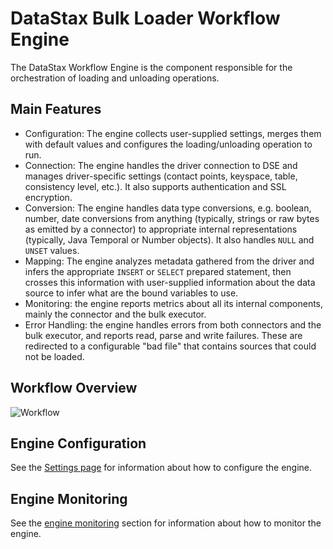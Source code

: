 # DataStax Bulk Loader Workflow Engine

The DataStax Workflow Engine is the component responsible for the orchestration of loading 
and unloading operations.

## Main Features

* Configuration: The engine collects user-supplied settings, merges them with default values and 
configures the loading/unloading operation to run.
* Connection: The engine handles the driver connection to DSE and manages driver-specific settings 
(contact points, keyspace, table, consistency level, etc.). 
It also supports authentication and SSL encryption.
* Conversion: The engine handles data type conversions, e.g. boolean, number, date conversions 
from anything (typically, strings or raw bytes as emitted by a connector) to appropriate internal 
representations (typically, Java Temporal or Number objects). It also handles `NULL` and `UNSET` values.
* Mapping: The engine analyzes metadata gathered from the driver and infers the appropriate `INSERT`
or `SELECT` prepared statement, then crosses this information with user-supplied information about 
the data source to infer what are the bound variables to use.
* Monitoring: the engine reports metrics about all its internal components, mainly the connector and the bulk executor.
* Error Handling: the engine handles errors from both connectors and the bulk executor, and reports read, parse and 
write failures. These are redirected to a configurable "bad file" that contains sources that could not be loaded.

## Workflow Overview

![Workflow](./workflow.png)

## Engine Configuration

See the [Settings page](../settings.md) for information about how to configure the engine.

## Engine Monitoring

See the [engine monitoring] section for information about how to monitor the engine.

[engine monitoring]: ./monitoring/

